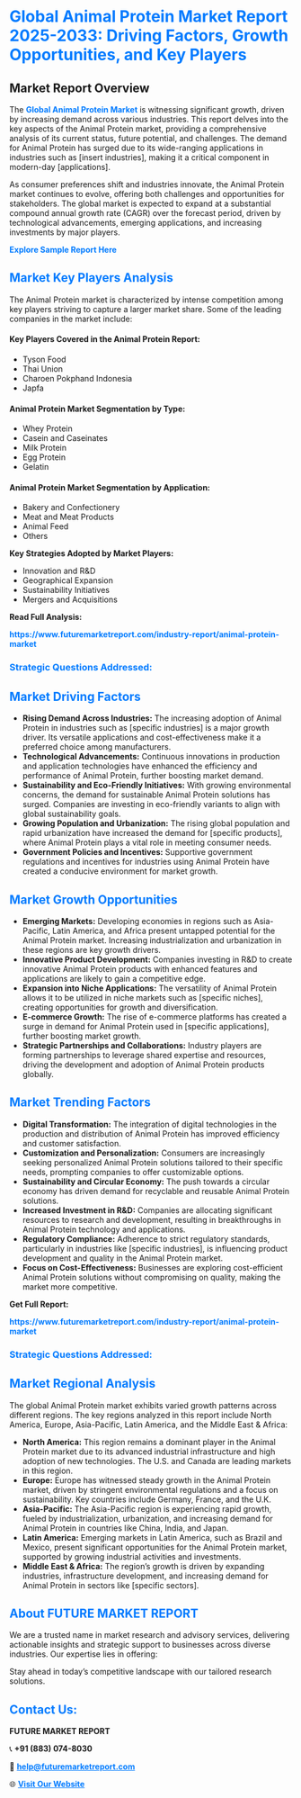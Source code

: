 <h1 style="color: #007BFF;">Global Animal Protein Market Report 2025-2033: Driving Factors, Growth Opportunities, and Key Players</h1>

<section id="overview">
<h2>Market Report Overview</h2>
<p>The <a href="https://www.futuremarketreport.com/industry-report/animal-protein-market" style="color: #007BFF; text-decoration: none;"><strong>Global Animal Protein Market</strong></a> is witnessing significant growth, driven by increasing demand across various industries. This report delves into the key aspects of the Animal Protein market, providing a comprehensive analysis of its current status, future potential, and challenges. The demand for Animal Protein has surged due to its wide-ranging applications in industries such as [insert industries], making it a critical component in modern-day [applications].</p>
<p>As consumer preferences shift and industries innovate, the Animal Protein market continues to evolve, offering both challenges and opportunities for stakeholders. The global market is expected to expand at a substantial compound annual growth rate (CAGR) over the forecast period, driven by technological advancements, emerging applications, and increasing investments by major players.</p>
</section>

<section id="overview">
<p><a href="https://www.futuremarketreport.com/request-sample/reportId=109813" style="color: #007BFF; text-decoration: none;"><strong>Explore Sample Report Here</strong></a></p>
</section>

<section id="key-players">
<h2 style="color: #007BFF;">Market Key Players Analysis</h2>
<p>The Animal Protein market is characterized by intense competition among key players striving to capture a larger market share. Some of the leading companies in the market include:</p>
<h4>Key Players Covered in the Animal Protein Report:</h4>
<ul><li>Tyson Food</li><li>Thai Union</li><li>Charoen Pokphand Indonesia</li><li>Japfa</li></ul>
<h4>Animal Protein Market Segmentation by Type:</h4>
<ul><li>Whey Protein</li><li>Casein and Caseinates</li><li>Milk Protein</li><li>Egg Protein</li><li>Gelatin</li></ul>

<h4>Animal Protein Market Segmentation by Application:</h4>
<ul><li>Bakery and Confectionery</li><li>Meat and Meat Products</li><li>Animal Feed</li><li>Others</li></ul>
<p><strong>Key Strategies Adopted by Market Players:</strong></p>
<ul>
<li>Innovation and R&D</li>
<li>Geographical Expansion</li>
<li>Sustainability Initiatives</li>
<li>Mergers and Acquisitions</li>
</ul>
</section>

<section>
<p><strong>Read Full Analysis: </strong></p><a href="https://www.futuremarketreport.com/industry-report/animal-protein-market" style="color: #007BFF; text-decoration: none;"><strong>https://www.futuremarketreport.com/industry-report/animal-protein-market</strong></a>
<h3 style="color: #007BFF;">Strategic Questions Addressed:</h3>
</section>

<section id="driving-factors">
<h2 style="color: #007BFF;">Market Driving Factors</h2>
<ul>
<li><strong>Rising Demand Across Industries:</strong> The increasing adoption of Animal Protein in industries such as [specific industries] is a major growth driver. Its versatile applications and cost-effectiveness make it a preferred choice among manufacturers.</li>
<li><strong>Technological Advancements:</strong> Continuous innovations in production and application technologies have enhanced the efficiency and performance of Animal Protein, further boosting market demand.</li>
<li><strong>Sustainability and Eco-Friendly Initiatives:</strong> With growing environmental concerns, the demand for sustainable Animal Protein solutions has surged. Companies are investing in eco-friendly variants to align with global sustainability goals.</li>
<li><strong>Growing Population and Urbanization:</strong> The rising global population and rapid urbanization have increased the demand for [specific products], where Animal Protein plays a vital role in meeting consumer needs.</li>
<li><strong>Government Policies and Incentives:</strong> Supportive government regulations and incentives for industries using Animal Protein have created a conducive environment for market growth.</li>
</ul>
</section>

<section id="growth-opportunities">
<h2 style="color: #007BFF;">Market Growth Opportunities</h2>
<ul>
<li><strong>Emerging Markets:</strong> Developing economies in regions such as Asia-Pacific, Latin America, and Africa present untapped potential for the Animal Protein market. Increasing industrialization and urbanization in these regions are key growth drivers.</li>
<li><strong>Innovative Product Development:</strong> Companies investing in R&D to create innovative Animal Protein products with enhanced features and applications are likely to gain a competitive edge.</li>
<li><strong>Expansion into Niche Applications:</strong> The versatility of Animal Protein allows it to be utilized in niche markets such as [specific niches], creating opportunities for growth and diversification.</li>
<li><strong>E-commerce Growth:</strong> The rise of e-commerce platforms has created a surge in demand for Animal Protein used in [specific applications], further boosting market growth.</li>
<li><strong>Strategic Partnerships and Collaborations:</strong> Industry players are forming partnerships to leverage shared expertise and resources, driving the development and adoption of Animal Protein products globally.</li>
</ul>
</section>

<section id="trending-factors">
<h2 style="color: #007BFF;">Market Trending Factors</h2>
<ul>
<li><strong>Digital Transformation:</strong> The integration of digital technologies in the production and distribution of Animal Protein has improved efficiency and customer satisfaction.</li>
<li><strong>Customization and Personalization:</strong> Consumers are increasingly seeking personalized Animal Protein solutions tailored to their specific needs, prompting companies to offer customizable options.</li>
<li><strong>Sustainability and Circular Economy:</strong> The push towards a circular economy has driven demand for recyclable and reusable Animal Protein solutions.</li>
<li><strong>Increased Investment in R&D:</strong> Companies are allocating significant resources to research and development, resulting in breakthroughs in Animal Protein technology and applications.</li>
<li><strong>Regulatory Compliance:</strong> Adherence to strict regulatory standards, particularly in industries like [specific industries], is influencing product development and quality in the Animal Protein market.</li>
<li><strong>Focus on Cost-Effectiveness:</strong> Businesses are exploring cost-efficient Animal Protein solutions without compromising on quality, making the market more competitive.</li>
</ul>
</section>

<section>
<p><strong>Get Full Report: </strong></p><a href="https://www.futuremarketreport.com/industry-report/animal-protein-market" style="color: #007BFF; text-decoration: none;"><strong>https://www.futuremarketreport.com/industry-report/animal-protein-market</strong></a>
<h3 style="color: #007BFF;">Strategic Questions Addressed:</h3>
</section>


<section id="regional-analysis">
<h2 style="color: #007BFF;">Market Regional Analysis</h2>
<p>The global Animal Protein market exhibits varied growth patterns across different regions. The key regions analyzed in this report include North America, Europe, Asia-Pacific, Latin America, and the Middle East & Africa:</p>
<ul>
<li><strong>North America:</strong> This region remains a dominant player in the Animal Protein market due to its advanced industrial infrastructure and high adoption of new technologies. The U.S. and Canada are leading markets in this region.</li>
<li><strong>Europe:</strong> Europe has witnessed steady growth in the Animal Protein market, driven by stringent environmental regulations and a focus on sustainability. Key countries include Germany, France, and the U.K.</li>
<li><strong>Asia-Pacific:</strong> The Asia-Pacific region is experiencing rapid growth, fueled by industrialization, urbanization, and increasing demand for Animal Protein in countries like China, India, and Japan.</li>
<li><strong>Latin America:</strong> Emerging markets in Latin America, such as Brazil and Mexico, present significant opportunities for the Animal Protein market, supported by growing industrial activities and investments.</li>
<li><strong>Middle East & Africa:</strong> The region’s growth is driven by expanding industries, infrastructure development, and increasing demand for Animal Protein in sectors like [specific sectors].</li>
</ul>
</section>

<footer>
<h2 style="color: #007BFF;">About FUTURE MARKET REPORT</h2>
<p>We are a trusted name in market research and advisory services, delivering actionable insights and strategic support to businesses across diverse industries. Our expertise lies in offering:</p>

<p>Stay ahead in today’s competitive landscape with our tailored research solutions.</p>

<h2 style="color: #007BFF;">Contact Us:</h2>
<p><strong>FUTURE MARKET REPORT</strong></p>
<p>📞 <strong>+91 (883) 074-8030</strong></p>
<p>📧 <strong><a href="mailto:help@futuremarketreport.com" style="color: #007BFF;">help@futuremarketreport.com</a></strong></p>
<p>🌐 <strong><a href="https://www.futuremarketreport.com/" style="color: #007BFF;">Visit Our Website</a></strong></p>
</footer>